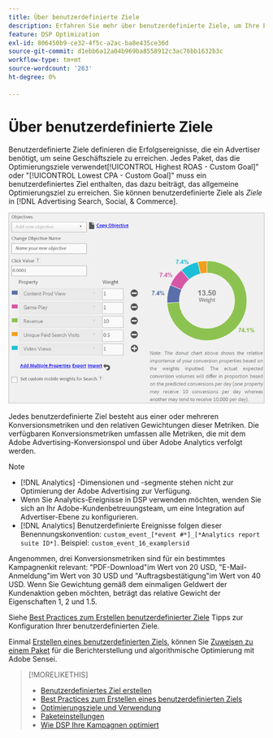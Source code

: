 ```yaml
---
title: Über benutzerdefinierte Ziele
description: Erfahren Sie mehr über benutzerdefinierte Ziele, um Ihre Erfolgsereignisse in Paketen zu definieren, die für den niedrigsten CPA oder den höchsten ROAS optimiert sind.
feature: DSP Optimization
exl-id: 806450b9-ce32-4f5c-a2ac-ba8e435ce36d
source-git-commit: d1ebb6a12a04b969ba8558912c3ac76bb1632b3c
workflow-type: tm+mt
source-wordcount: '263'
ht-degree: 0%

---
```


# Über benutzerdefinierte Ziele

Benutzerdefinierte Ziele definieren die Erfolgsereignisse, die ein Advertiser benötigt, um seine Geschäftsziele zu erreichen. Jedes Paket, das die Optimierungsziele verwendet[!UICONTROL Highest ROAS - Custom Goal]&quot; oder &quot;[!UICONTROL Lowest CPA - Custom Goal]&quot; muss ein benutzerdefiniertes Ziel enthalten, das dazu beiträgt, das allgemeine Optimierungsziel zu erreichen. Sie können benutzerdefinierte Ziele als *Ziele* in [!DNL Advertising Search, Social, & Commerce].

![benutzerdefinierte Ziele](/help/dsp/assets/objective-goals.png)

Jedes benutzerdefinierte Ziel besteht aus einer oder mehreren Konversionsmetriken und den relativen Gewichtungen dieser Metriken. Die verfügbaren Konversionsmetriken umfassen alle Metriken, die mit dem Adobe Advertising-Konversionspol und über Adobe Analytics verfolgt werden.

>[!NOTE]
>
>* [!DNL Analytics] -Dimensionen und -segmente stehen nicht zur Optimierung der Adobe Advertising zur Verfügung.
>* Wenn Sie Analytics-Ereignisse in DSP verwenden möchten, wenden Sie sich an Ihr Adobe-Kundenbetreuungsteam, um eine Integration auf Advertiser-Ebene zu konfigurieren.
>* [!DNL Analytics] Benutzerdefinierte Ereignisse folgen dieser Benennungskonvention: `custom_event_[*event #*]_[*Analytics report suite ID*]`. Beispiel: `custom_event_16_examplersid`

Angenommen, drei Konversionsmetriken sind für ein bestimmtes Kampagnenkit relevant: &quot;PDF-Download&quot;im Wert von 20 USD, &quot;E-Mail-Anmeldung&quot;im Wert von 30 USD und &quot;Auftragsbestätigung&quot;im Wert von 40 USD. Wenn Sie Gewichtung gemäß dem einmaligen Geldwert der Kundenaktion geben möchten, beträgt das relative Gewicht der Eigenschaften 1, 2 und 1.5.

Siehe [Best Practices zum Erstellen benutzerdefinierter Ziele](custom-goal-best-practices.md) Tipps zur Konfiguration Ihrer benutzerdefinierten Ziele.

Einmal [Erstellen eines benutzerdefinierten Ziels](custom-goal-create.md), können Sie [Zuweisen zu einem Paket](/help/dsp/campaign-management/packages/package-settings.md) für die Berichterstellung und algorithmische Optimierung mit Adobe Sensei.

>[!MORELIKETHIS]
>
>* [Benutzerdefiniertes Ziel erstellen](custom-goal-create.md)
>* [Best Practices zum Erstellen eines benutzerdefinierten Ziels](custom-goal-best-practices.md)
>* [Optimierungsziele und Verwendung](optimization-goals.md)
>* [Paketeinstellungen](/help/dsp/campaign-management/packages/package-settings.md)
> * [Wie DSP Ihre Kampagnen optimiert](optimization-how-dsp-optimizes-campaigns.md)
